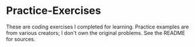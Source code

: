 # Practice-Exercises
These are coding exercises I completed for learning. Practice examples are from various creators; I don't own the original problems. See the README for sources.
